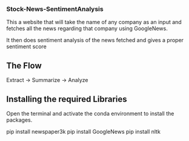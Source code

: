 ### Stock-News-SentimentAnalysis

This a website that will take the name of any company as an input and fetches all the news regarding that company using GoogleNews.

It then does sentiment analysis of the news fetched and gives a proper sentiment score

## The Flow

Extract -> Summarize -> Analyze

## Installing the required Libraries

Open the terminal and activate the conda environment to install the packages.

pip install newspaper3k
pip install GoogleNews
pip install nltk
